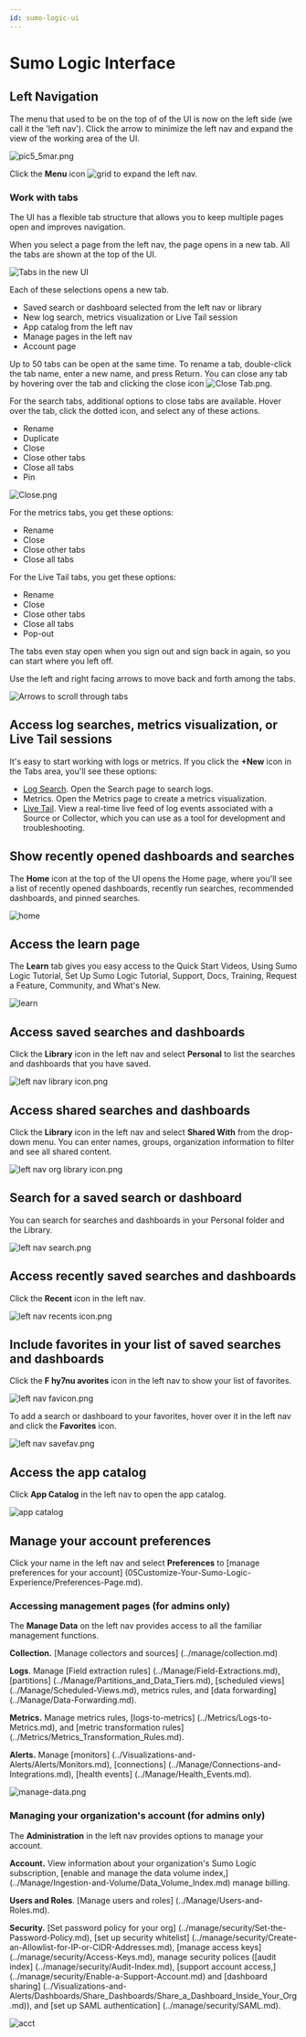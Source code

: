 ```yaml
---
id: sumo-logic-ui
---
```


# Sumo Logic Interface

## Left Navigation

The menu that used to be on the top of of the UI is now on the left side (we call it the 'left nav'). Click the arrow to minimize the left nav and expand the view of the working area of the UI.

![pic5_5mar.png](/img/get-started/ui/left-nav.png)

Click the **Menu** icon ![grid](/img/reuse/grid-menu.png) to expand the left nav.

### Work with tabs

The UI has a flexible tab structure that allows you to keep multiple pages open and improves navigation.

When you select a page from the left nav, the page opens in a new tab. All the tabs are shown at the top of the UI.

![Tabs in the new UI](/img/get-started/ui/NewUItabs.png)

Each of these selections opens a new tab.

* Saved search or dashboard selected from the left nav or library
* New log search, metrics visualization or Live Tail session
* App catalog from the left nav
* Manage pages in the left nav
* Account page 

Up to 50 tabs can be open at the same time. To rename a tab, double-click the tab name, enter a new name, and press Return. You can close any tab by hovering over the tab and clicking the close icon ![Close Tab.png](/img/reuse/icon-close.png).

For the search tabs, additional options to close tabs are available. Hover over the tab, click the dotted icon, and select any of these actions.

* Rename
* Duplicate
* Close
* Close other tabs
* Close all tabs
* Pin

![Close.png](/img/get-started/ui/Close.png)

For the metrics tabs, you get these options:

* Rename
* Close
* Close other tabs
* Close all tabs

For the Live Tail tabs, you get these options:

* Rename
* Close
* Close other tabs
* Close all tabs
* Pop-out

The tabs even stay open when you sign out and sign back in again, so you can start where you left off.

Use the left and right facing arrows to move back and forth among the tabs.

![Arrows to scroll through tabs](/img/get-started/ui/ui-tab-arrows.png)

## Access log searches, metrics visualization, or Live Tail sessions

It's easy to start working with logs or metrics. If you click the **+New** icon in the Tabs area, you'll see these options: 

* [Log Search](/docs/search). Open the Search page to search logs.
* Metrics. Open the Metrics page to create a metrics visualization.
* [Live Tail](../search/live-tail/about-live-tail.md). View a real-time live feed of log events associated with a Source or Collector, which you can use as a tool for development and troubleshooting.

## Show recently opened dashboards and searches

The **Home** icon at the top of the UI opens the Home page, where you'll see a list of recently opened dashboards, recently run searches, recommended dashboards, and pinned searches.

![home](/img/get-started/ui/Home.png)

## Access the learn page

The **Learn** tab gives you easy access to the Quick Start Videos, Using Sumo Logic Tutorial, Set Up Sumo Logic Tutorial, Support, Docs, Training, Request a Feature, Community, and What's New.

![learn](/img/get-started/ui/Learn.png)

## Access saved searches and dashboards 

Click the **Library** icon in the left nav and select **Personal** to list the searches and dashboards that you have saved.

![left nav library icon.png](/img/get-started/ui/icon-left-nav-library.png)

## Access shared searches and dashboards

Click the **Library** icon in the left nav and select **Shared With** from the drop-down menu. You can enter names, groups, organization information to filter and see all shared content. 

![left nav org library icon.png](/img/get-started/ui/icon-left-nav-org.png)

## Search for a saved search or dashboard 

You can search for searches and dashboards in your Personal folder and the Library. 

![left nav search.png](/img/get-started/ui/icon-left-nav-search.png)

## Access recently saved searches and dashboards

Click the **Recent** icon in the left nav.

![left nav recents icon.png](/img/get-started/ui/icon-left-nav-recent.png)

## Include favorites in your list of saved searches and dashboards

Click the **F hy7nu      avorites** icon in the left nav to show your list of favorites.

![left nav favicon.png](/img/get-started/ui/icon-left-nav-favorites.png)

To add a search or dashboard to your favorites, hover over it in the left nav and click the **Favorites** icon.

![left nav savefav.png](/img/get-started/ui/favorite.png)

## Access the app catalog

Click **App Catalog** in the left nav to open the app catalog.

![app catalog](/img/get-started/ui/Appcatalog.png)

## Manage your account preferences

Click your name in the left nav and select **Preferences** to [manage preferences for your account] (05Customize-Your-Sumo-Logic-Experience/Preferences-Page.md). 

### Accessing management pages (for admins only)

The **Manage Data** on the left nav provides access to all the familiar management functions.

**Collection.** [Manage collectors and sources] (../manage/collection.md)

**Logs**. Manage [Field extraction rules] (../Manage/Field-Extractions.md),
[partitions] (../Manage/Partitions_and_Data_Tiers.md), [scheduled views] (../Manage/Scheduled-Views.md), metrics rules, and [data forwarding] (../Manage/Data-Forwarding.md).

**Metrics.** Manage metrics rules, [logs-to-metrics] (../Metrics/Logs-to-Metrics.md), and [metric transformation rules] (../Metrics/Metrics_Transformation_Rules.md).

**Alerts.**
Manage [monitors] (../Visualizations-and-Alerts/Alerts/Monitors.md), [connections] (../Manage/Connections-and-Integrations.md), [health events] (../Manage/Health_Events.md).

![manage-data.png](/img/get-started/ui/manage-data.png)

### Managing your organization's account (for admins only)

The **Administration** in the left nav provides options to manage your account.

**Account.** View information about your organization's Sumo Logic subscription, [enable and manage the data volume
index,] (../Manage/Ingestion-and-Volume/Data_Volume_Index.md) manage billing.

**Users and Roles**. [Manage users and roles] (../Manage/Users-and-Roles.md).

**Security.** [Set password policy for your org] (../manage/security/Set-the-Password-Policy.md), [set up security whitelist] (../manage/security/Create-an-Allowlist-for-IP-or-CIDR-Addresses.md), [manage access keys] (../manage/security/Access-Keys.md), manage security polices ([audit index] (../manage/security/Audit-Index.md), [support account access,] (../manage/security/Enable-a-Support-Account.md) and [dashboard sharing] (../Visualizations-and-Alerts/Dashboards/Share_Dashboards/Share_a_Dashboard_Inside_Your_Org.md)), and [set up SAML authentication] (../manage/security/SAML.md).

![acct](/img/get-started/ui/Account.png)
